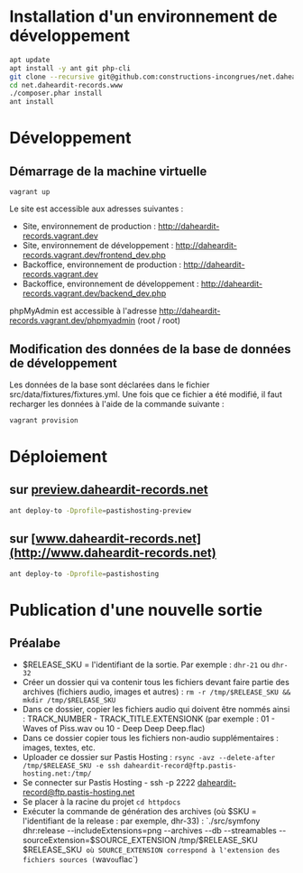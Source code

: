 # Installation d'un environnement de développement

```bash
apt update
apt install -y ant git php-cli
git clone --recursive git@github.com:constructions-incongrues/net.daheardit-records.www.git
cd net.daheardit-records.www
./composer.phar install
ant install
```

# Développement

## Démarrage de la machine virtuelle

```
vagrant up
```

Le site est accessible aux adresses suivantes :

- Site, environnement de production : http://daheardit-records.vagrant.dev
- Site, environnement de développement : http://daheardit-records.vagrant.dev/frontend_dev.php
- Backoffice, environnement de production : http://daheardit-records.vagrant.dev
- Backoffice, environnement de développement : http://daheardit-records.vagrant.dev/backend_dev.php

phpMyAdmin est accessible à l'adresse http://daheardit-records.vagrant.dev/phpmyadmin (root / root)

## Modification des données de la base de données de développement

Les données de la base sont déclarées dans le fichier src/data/fixtures/fixtures.yml.
Une fois que ce fichier a été modifié, il faut recharger les données à l'aide de la commande suivante :

```bash
vagrant provision
```

# Déploiement

## sur [preview.daheardit-records.net](http://preview.daheardit-records.net)

```bash
ant deploy-to -Dprofile=pastishosting-preview
```

## sur [www.daheardit-records.net](http://www.daheardit-records.net)

```bash
ant deploy-to -Dprofile=pastishosting
```

# Publication d'une nouvelle sortie

## Préalabe

- $RELEASE_SKU = l'identifiant de la sortie. Par exemple : `dhr-21` ou `dhr-32`
- Créer un dossier qui va contenir tous les fichiers devant faire partie des archives (fichiers audio, images et autres) : `rm -r /tmp/$RELEASE_SKU && mkdir /tmp/$RELEASE_SKU`
- Dans ce dossier, copier les fichiers audio qui doivent être nommés ainsi : TRACK_NUMBER - TRACK_TITLE.EXTENSIONK (par exemple : 01 - Waves of Piss.wav ou 10 - Deep Deep Deep.flac)
- Dans ce dossier copier tous les fichiers non-audio supplémentaires : images, textes, etc.
- Uploader ce dossier sur Pastis Hosting : `rsync -avz --delete-after /tmp/$RELEASE_SKU -e ssh daheardit-record@ftp.pastis-hosting.net:/tmp/`
- Se connecter sur Pastis Hosting - ssh -p 2222 daheardit-record@ftp.pastis-hosting.net
- Se placer à la racine du projet `cd httpdocs`
- Exécuter la commande de génération des archives (où $SKU = l'identifiant de la release : par exemple, dhr-33) : `./src/symfony dhr:release --includeExtensions=png --archives --db --streamables --sourceExtension=$SOURCE_EXTENSION /tmp/$RELEASE_SKU $RELEASE_SKU` où SOURCE_EXTENSION correspond à l'extension des fichiers sources (`wav` ou `flac`)
